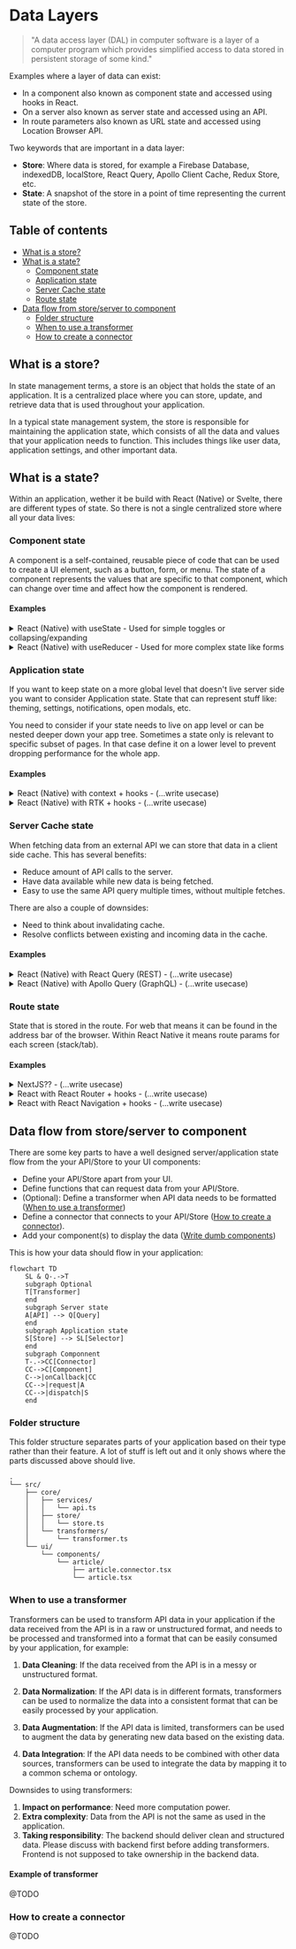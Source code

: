 # Data Layers
> "A data access layer (DAL) in computer software is a layer of a computer program which provides simplified access to data stored in persistent storage of some kind."

Examples where a layer of data can exist:
- In a component also known as component state and accessed using hooks in React.
- On a server also known as server state and accessed using an API.
- In route parameters also known as URL state and accessed using Location Browser API.

Two keywords that are important in a data layer:
- __Store__: Where data is stored, for example a Firebase Database, indexedDB, localStore, React Query, Apollo Client Cache, Redux Store, etc.
- __State__: A snapshot of the store in a point of time representing the current state of the store.

## Table of contents
- [What is a store?](#what-is-a-store)
- [What is a state?](#what-is-a-state)
  - [Component state](#component-state)
  - [Application state](#application-state)
  - [Server Cache state](#server-cache-state)
  - [Route state](#what-is-a-store)
- [Data flow from store/server to component](#data-flow-from-storeserver-to-component)
  - [Folder structure](#folder-structure)
  - [When to use a transformer](#when-to-use-a-transformer)
  - [How to create a connector](#how-to-create-a-connector)

## What is a store?
In state management terms, a store is an object that holds the state of an application. It is a centralized place where you can store, update, and retrieve data that is used throughout your application.

In a typical state management system, the store is responsible for maintaining the application state, which consists of all the data and values that your application needs to function. This includes things like user data, application settings, and other important data.

## What is a state?
Within an application, wether it be build with React (Native) or Svelte, there are different types of state. So there is not a single centralized store where all your data lives:

### Component state
A component is a self-contained, reusable piece of code that can be used to create a UI element, such as a button, form, or menu. The state of a component represents the values that are specific to that component, which can change over time and affect how the component is rendered.

#### Examples

<details>
<summary>React (Native) with useState - Used for simple toggles or collapsing/expanding</summary>

```jsx
import React from "react";
import { Switch } from "react-native";

const Toggle: React.FC = () => {
    const [toggled, setToggled] = React.useState(false);

    return <Switch onValueChange={() => setToggled(!toggled)}  />;
};

export default Toggle;
```
</details>

<details>
<summary>React (Native) with useReducer - Used for more complex state like forms</summary>

```tsx
import React from "react";
import { Button, Switch, Text, TextInput } from "react-native";
import { TouchableOpacity } from "react-native-gesture-handler";

type SleepPosition = "belly-first" | "left-side" | "right-side";

type ActionResetForm = {
  type: "RESET_FORM";
};
type ActionSetEmailAddress = {
  type: "SET_EMAIL_ADDRESS";
  payload: string;
};
type ActionSetReceivingAnnoyingMarketingEmails = {
  type: "SET_RECEIVING_ANNOYING_MARKETING_EMAILS";
  payload: boolean;
};
type ActionSetSleepPosition = {
  type: "SET_SLEEP_POSITION";
  payload: SleepPosition;
};

type Action =
  | ActionResetForm
  | ActionSetEmailAddress
  | ActionSetReceivingAnnoyingMarketingEmails
  | ActionSetSleepPosition;

type State = {
  emailAddress: string;
  receiveAnnoyingMarketingEmails: boolean;
  sleepPosition: SleepPosition;
};

const defaultState: State = {
  emailAddress: "",
  receiveAnnoyingMarketingEmails: false,
  sleepPosition: "belly-first",
};

const reducer = (state: State, action: Action) => {
  switch (action.type) {
    case "RESET_FORM": {
      return defaultState;
    }
    case "SET_EMAIL_ADDRESS": {
      return {
        ...state,
        emailAddress: action.payload,
      };
    }
    case "SET_RECEIVING_ANNOYING_MARKETING_EMAILS": {
      return {
        ...state,
        receiveAnnoyingMarketingEmails: action.payload,
      };
    }
    case "SET_SLEEP_POSITION": {
      return {
        ...state,
        sleepPosition: action.payload,
      };
    }
    default: {
      throw new Error(`Action type not supported`);
    }
  }
};

const NewsLetterSubscribe: React.FC = () => {
  const [state, dispatch] = React.useReducer(reducer, defaultState);

  return (
    <>
      <Switch
        onValueChange={(toggled) =>
          dispatch({
            type: "SET_RECEIVING_ANNOYING_MARKETING_EMAILS",
            payload: toggled,
          })
        }
      />
      <TouchableOpacity
        style={state.sleepPosition === "belly-first" && styles.active}
        onPress={() =>
          dispatch({ type: "SET_SLEEP_POSITION", payload: "belly-first" })
        }
      >
        <Text>Belly first</Text>
      </TouchableOpacity>
      <TouchableOpacity
        style={state.sleepPosition === "left-side" && styles.active}
        onPress={() =>
          dispatch({ type: "SET_SLEEP_POSITION", payload: "left-side" })
        }
      >
        <Text>Left side</Text>
      </TouchableOpacity>
      <TouchableOpacity
        style={state.sleepPosition === "right-side" && styles.active}
        onPress={() =>
          dispatch({ type: "SET_SLEEP_POSITION", payload: "right-side" })
        }
      >
        <Text>Right side</Text>
      </TouchableOpacity>
      <TextInput
        placeholder="Email-Address"
        onChangeText={(text) =>
          dispatch({ type: "SET_EMAIL_ADDRESS", payload: text })
        }
      />
      <Button
        onPress={() => dispatch({ type: "RESET_FORM" })}
        title="Reset form"
      />
    </>
  );
};

export default NewsLetterSubscribe;
```
</details>

### Application state
If you want to keep state on a more global level that doesn't live server side you want to consider Application state. State that can represent stuff like: theming, settings, notifications, open modals, etc.

You need to consider if your state needs to live on app level or can be nested deeper down your app tree. Sometimes a state only is relevant to specific subset of pages. In that case define it on a lower level to prevent dropping performance for the whole app.

#### Examples

<details>
<summary>React (Native) with context + hooks - (...write usecase)</summary>
</details>

<details>
<summary>React (Native) with RTK + hooks - (...write usecase)</summary>
</details>


### Server Cache state
When fetching data from an external API we can store that data in a client side cache. This has several benefits:
- Reduce amount of API calls to the server.
- Have data available while new data is being fetched.
- Easy to use the same API query multiple times, without multiple fetches.

There are also a couple of downsides:
- Need to think about invalidating cache.
- Resolve conflicts between existing and incoming data in the cache.

#### Examples

<details>
<summary>React (Native) with React Query (REST) - (...write usecase)</summary>
</details>

<details>
<summary>React (Native) with Apollo Query (GraphQL) - (...write usecase)</summary>
</details>

### Route state
State that is stored in the route. For web that means it can be found in the address bar of the browser. Within React Native it means route params for each screen (stack/tab).

#### Examples

<details>
<summary>NextJS??  - (...write usecase)</summary>
</details>

<details>
<summary>React with React Router + hooks  - (...write usecase)</summary>
</details>

<details>
<summary>React with React Navigation + hooks  - (...write usecase)</summary>
</details>


## Data flow from store/server to component
There are some key parts to have a well designed server/application state flow from the your API/Store to your UI components:
- Define your API/Store apart from your UI.
- Define functions that can request data from your API/Store.
- (Optional): Define a transformer when API data needs to be formatted ([When to use a transformer](#when-to-use-a-transformer))
- Define a connector that connects to your API/Store ([How to create a connector](#how-to-create-a-connector)).
- Add your component(s) to display the data ([Write dumb components](https://github.com/wearetriple/web-defaults/blob/main/components.md#what-is-dumb-component))

This is how your data should flow in your application:

```mermaid
flowchart TD
    SL & Q-.->T
    subgraph Optional
    T[Transformer]
    end
    subgraph Server state
    A[API] --> Q[Query]
    end
    subgraph Application state
    S[Store] --> SL[Selector]
    end
    subgraph Componnent
    T-.->CC[Connector]
    CC-->C[Component]
    C-->|onCallback|CC
    CC-->|request|A
    CC-->|dispatch|S
    end
```

### Folder structure
This folder structure separates parts of your application based on their type rather than their feature. A lot of stuff is left out and it only shows where the parts discussed above should live.
```
.
└── src/
    ├── core/
    │   ├── services/
    │   │   └── api.ts
    │   ├── store/
    │   │   └── store.ts
    │   └── transformers/
    │       └── transformer.ts
    └── ui/
        └── components/
            └── article/
                ├── article.connector.tsx
                └── article.tsx
```


### When to use a transformer
Transformers can be used to transform API data in your application if the data received from the API is in a raw or unstructured format, and needs to be processed and transformed into a format that can be easily consumed by your application, for example:

1. <b>Data Cleaning</b>: If the data received from the API is in a messy or unstructured format.

2. <b>Data Normalization</b>: If the API data is in different formats, transformers can be used to normalize the data into a consistent format that can be easily processed by your application.

3. <b>Data Augmentation</b>: If the API data is limited, transformers can be used to augment the data by generating new data based on the existing data.

4. <b>Data Integration</b>: If the API data needs to be combined with other data sources, transformers can be used to integrate the data by mapping it to a common schema or ontology.

Downsides to using transformers:
1. <b>Impact on performance</b>: Need more computation power.
2. <b>Extra complexity</b>: Data from the API is not the same as used in the application.
3. <b>Taking responsibility</b>: The backend should deliver clean and structured data. Please discuss with backend first before adding transformers. Frontend is not supposed to take ownership in the backend data.


#### Example of transformer
@TODO

### How to create a connector
@TODO
